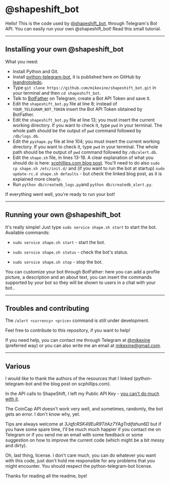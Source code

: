 # @shapeshift_bot


Hello! This is the code used by [@shapeshift_bot](https://telegram.me/shapeshift_bot), through Telegram's Bot API. You can easily run your own @shapeshift_bot! Read this small tutorial.

----------

## Installing your own @shapeshift_bot

What you need:
 
 - Install Python and Git. 
 - Install [python-telegram-bot](https://github.com/leandrotoledo/python-telegram-bot), it is published here on GitHub by [leandrotoledo](https://github.com/leandrotoledo).
 - Type `git clone https://github.com/mikexine/shapeshift_bot.git` in your terminal and then `cd shapeshift_bot`.
 - Talk to [BotFather](https://telegram.me/BotFather) on Telegram, create a Bot API Token and save it. 
 - Edit the  `shapeshift_bot.py` file at line 8; instead of `YOUR_TELEGRAM_BOT_TOKEN` insert the Bot API Token obtained by BotFather.
 - Edit the `shapeshift_bot.py` file at line 13; you must insert the current working directory. If you want to check it, type `pwd` in your terminal. The whole path should be the output of `pwd` command followed by `/db/logs.db`.
 - Edit the `pyshape.py` file at line 104; you must insert the current working directory. If you want to check it, type `pwd` in your terminal. The whole path should be the output of `pwd` command followed by `/db/alert.db`.
 - Edit the `shape.sh` file, in lines 13-18. A clear explanation of what you should do is here: [scphillips.com blog post](http://blog.scphillips.com/posts/2013/07/getting-a-python-script-to-run-in-the-background-as-a-service-on-boot/). You'll need to do also `sudo cp shape.sh /etc/init.d/` and (if you want to run the bot at startup)  `sudo update-rc.d shape.sh defaults` - but check the linked blog post, as it is explained more clearly.
 - Run `python db/createdb_logs.py`and `python db/createdb_alert.py`.

If everything went well, you're ready to run your bot! 

----------

## Running your own @shapeshift_bot

It's really simple! Just type `sudo service shape.sh start` to start the bot. 
Available commands: 

- `sudo service shape.sh start` - start the bot. 

- `sudo service shape.sh status` - check the bot's status.

- `sudo service shape.sh stop` - stop the bot.

You can customize your bot through BotFather: here you can add a profile picture, a description and an about text, you can insert the commands supported by your bot so they will be shown to users in a chat with your bot.. 

----------

## Troubles and contributing
The `/alert <currency> <price>` command is still under development. 

Feel free to contribute to this repository, if you want to help! 

If you need help, you can contact me through Telegram at [@mikexine](https://telegram.me/mikexine) (preferred way) or you can also write me an email at [mikexine@gmail.com](mailto:mikexine@gmail.com). 

----------

## Various
I would like to thank the authors of the resources that I linked (python-telegram-bot and the blog post on scphillips.com).

In the API calls to ShapeShift, I left my Public API Key - [you can't do much with it](https://shapeshift.io/affiliate.html). 

The CoinCap API doesn't work very well, and sometimes, randomly, the bot gets an error. I don't know why, yet.

Tips are always welcome at *3JqfcRSK49EuR9TitAz7YAgTrdifahun6D* but if you have some spare time, I'll be much much happier if you contact me on Telegram or if you send me an email with some feedback or some suggestion on how to improve the current code (which might be a bit messy and dirty). 

Oh, last thing, license. I don't care much, you can do whatever you want with this code, just don't hold me responsible for any problems that you might encounter. You should respect the python-telegram-bot license. 

Thanks for reading all the readme, bye!